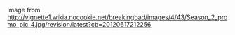 image from http://vignette1.wikia.nocookie.net/breakingbad/images/4/43/Season_2_promo_pic_4.jpg/revision/latest?cb=20120617212256